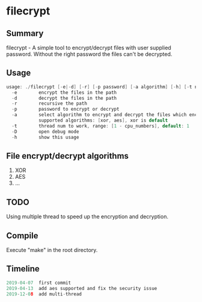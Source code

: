 # filecrypt
## Summary

filecrypt - A simple tool to encrypt/decrypt files with user supplied password. Without the right password the files can't be decrypted.
## Usage
```c
usage: ./filecrypt [-e|-d] [-r] [-p password] [-a algorithm] [-h] [-t num_threads] [-D] path
  -e        encrypt the files in the path
  -d        decrypt the files in the path
  -r        recursive the path
  -p        password to encrypt or decrypt
  -a        select algorithm to encrypt and decrypt the files which encrypted by it
            supported algorithms: [xor, aes], xor is default
  -t        thread num to work, range: [1 - cpu_numbers], default: 1
  -D        open debug mode
  -h        show this usage
```
## File encrypt/decrypt algorithms
1. XOR
2. AES
3. ...

## TODO
Using multiple thread to speed up the encryption and decryption.
## Compile
Execute "make" in the root directory.
## Timeline
```c
2019-04-07  first commit
2019-04-13  add aes supported and fix the security issue
2019-12-08  add multi-thread
```
